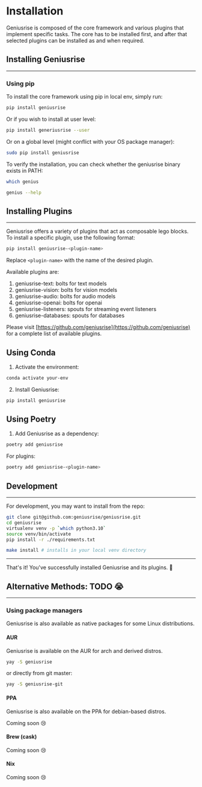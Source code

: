 # Installation

Geniusrise is composed of the core framework and various plugins that implement specific tasks.
The core has to be installed first, and after that selected plugins can be installed as and when required.

## Installing Geniusrise

---

### Using pip

To install the core framework using pip in local env, simply run:

```bash
pip install geniusrise
```

Or if you wish to install at user level:

```bash
pip install generiusrise --user
```

Or on a global level (might conflict with your OS package manager):

```bash
sudo pip install geniusrise
```

To verify the installation, you can check whether the geniusrise binary exists in PATH:

```bash
which genius

genius --help
```
<!--
### Docker

Geniusrise containers are available on Docker hub.

```bash
docker run -it --rm geniusrise/geniusrise:latest
``` -->

## Installing Plugins

---

Geniusrise offers a variety of plugins that act as composable lego blocks. To install a specific plugin, use the following format:

```bash
pip install geniusrise-<plugin-name>
```

Replace `<plugin-name>` with the name of the desired plugin.

Available plugins are:

1. geniusrise-text: bolts for text models
2. geniusrise-vision: bolts for vision models
3. geniusrise-audio: bolts for audio models
4. geniusrise-openai: bolts for openai
5. geniusrise-listeners: spouts for streaming event listeners
6. geniusrise-databases: spouts for databases

Please visit [https://github.com/geniusrise](https://github.com/geniusrise) for a complete list of available plugins.

## Using Conda

1. Activate the environment:

```bash
conda activate your-env
```

2. Install Geniusrise:

```bash
pip install geniusrise
```

## Using Poetry

1. Add Geniusrise as a dependency:

```bash
poetry add geniusrise
```

For plugins:

```bash
poetry add geniusrise-<plugin-name>
```

## Development

---

For development, you may want to install from the repo:

```bash
git clone git@github.com:geniusrise/geniusrise.git
cd geniusrise
virtualenv venv -p `which python3.10`
source venv/bin/activate
pip install -r ./requirements.txt

make install # installs in your local venv directory
```

---

That's it! You've successfully installed Geniusrise and its plugins. 🎉

## Alternative Methods: TODO 😭

---

### Using package managers

Geniusrise is also available as native packages for some Linux distributions.

#### AUR

Geniusrise is available on the AUR for arch and derived distros.

```bash
yay -S geniusrise
```

or directly from git master:

```bash
yay -S geniusrise-git
```

#### PPA

Geniusrise is also available on the PPA for debian-based distros.

Coming soon 😢

#### Brew (cask)

Coming soon 😢

#### Nix

Coming soon 😢
